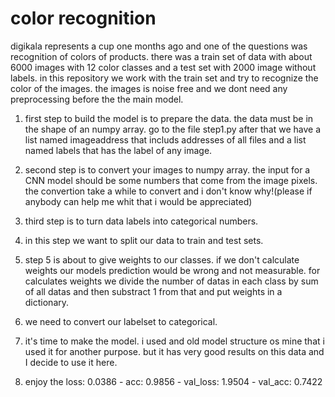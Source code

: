 # color recognition

digikala represents a cup one months ago and one of the questions was recognition of colors of products. there was a train set of data with about 6000 images with 12 color classes and a test set with 2000 image without labels. in this repository we work with the train set and try to recognize the color of the images.
the images is noise free and we dont need any preprocessing before the the main model.

1. first step to build the model is to prepare the data. the data must be in the shape of an numpy array. go to the file step1.py
after that we have a list named imageaddress that includs addresses of all files and a list named labels that has the label of any image.


2. second step is to convert your images to numpy array. the input for a CNN model should be some numbers that come from the image pixels. the convertion take a while to convert and i don't know why!(please if anybody can help me whit that i would be appreciated)

3. third step is to turn data labels into categorical numbers. 

4. in this step we want to split our data to train and test sets.

5. step 5 is about to give weights to our classes. if we don't calculate weights our models prediction would be wrong and not measurable. for calculates weights we divide the number of datas in each class by sum of all datas and then substract 1 from that and put weights in a dictionary.

6. we need to convert our labelset to categorical.

7. it's time to make the model. i used and old model structure os mine that i used it for another purpose. but it has very good results on this data and I decide to use it here.

8. enjoy the loss: 0.0386 - acc: 0.9856 - val_loss: 1.9504 - val_acc: 0.7422
